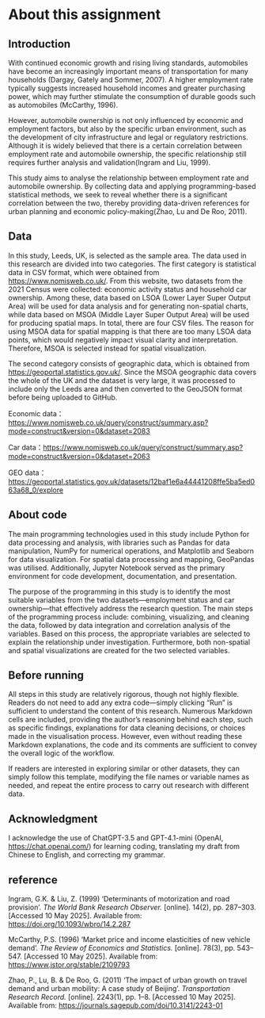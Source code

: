 # About this assignment
## Introduction

With continued economic growth and rising living standards, automobiles have become an increasingly important means of transportation for many households (Dargay, Gately and Sommer, 2007). A higher employment rate typically suggests increased household incomes and greater purchasing power, which may further stimulate the consumption of durable goods such as automobiles (McCarthy, 1996).

However, automobile ownership is not only influenced by economic and employment factors, but also by the specific urban environment, such as the development of city infrastructure and legal or regulatory restrictions. Although it is widely believed that there is a certain correlation between employment rate and automobile ownership, the specific relationship still requires further analysis and validation(Ingram and Liu, 1999).

This study aims to analyse the relationship between employment rate and automobile ownership. By collecting data and applying programming-based statistical methods, we seek to reveal whether there is a significant correlation between the two, thereby providing data-driven references for urban planning and economic policy-making(Zhao, Lu and De Roo, 2011).

## Data

In this study, Leeds, UK, is selected as the sample area. The data used in this research are divided into two categories. The first category is statistical data in CSV format, which were obtained from https://www.nomisweb.co.uk/. From this website, two datasets from the 2021 Census were collected: economic activity status and household car ownership. Among these, data based on LSOA (Lower Layer Super Output Area) will be used for data analysis and for generating non-spatial charts, while data based on MSOA (Middle Layer Super Output Area) will be used for producing spatial maps. In total, there are four CSV files. The reason for using MSOA data for spatial mapping is that there are too many LSOA data points, which would negatively impact visual clarity and interpretation. Therefore, MSOA is selected instead for spatial visualization.

The second category consists of geographic data, which is obtained from https://geoportal.statistics.gov.uk/. Since the MSOA geographic data covers the whole of the UK and the dataset is very large, it was processed to include only the Leeds area and then converted to the GeoJSON format before being uploaded to GitHub.

Economic data：https://www.nomisweb.co.uk/query/construct/summary.asp?mode=construct&version=0&dataset=2083

Car data：https://www.nomisweb.co.uk/query/construct/summary.asp?mode=construct&version=0&dataset=2063

GEO data：https://geoportal.statistics.gov.uk/datasets/12baf1e6a44441208ffe5ba5ed063a68_0/explore

## About code

The main programming technologies used in this study include Python for data processing and analysis, with libraries such as Pandas for data manipulation, NumPy for numerical operations, and Matplotlib and Seaborn for data visualization. For spatial data processing and mapping, GeoPandas was utilised. Additionally, Jupyter Notebook served as the primary environment for code development, documentation, and presentation.

The purpose of the programming in this study is to identify the most suitable variables from the two datasets—employment status and car ownership—that effectively address the research question. The main steps of the programming process include: combining, visualizing, and cleaning the data, followed by data integration and correlation analysis of the variables. Based on this process, the appropriate variables are selected to explain the relationship under investigation. Furthermore, both non-spatial and spatial visualizations are created for the two selected variables.

## Before running

All steps in this study are relatively rigorous, though not highly flexible. Readers do not need to add any extra code—simply clicking “Run” is sufficient to understand the content of this research. Numerous Markdown cells are included, providing the author’s reasoning behind each step, such as specific findings, explanations for data cleaning decisions, or choices made in the visualisation process. However, even without reading these Markdown explanations, the code and its comments are sufficient to convey the overall logic of the workflow.

If readers are interested in exploring similar or other datasets, they can simply follow this template, modifying the file names or variable names as needed, and repeat the entire process to carry out research with different data.

## Acknowledgment
I acknowledge the use of ChatGPT-3.5 and GPT-4.1-mini (OpenAI, https://chat.openai.com/) for learning coding, translating my draft from Chinese to English, and correcting my grammar.

## reference


Ingram, G.K. & Liu, Z. (1999) ‘Determinants of motorization and road provision’. *The World Bank Research Observer.* [online]. 14(2), pp. 287–303. [Accessed 10 May 2025]. Available from:
https://doi.org/10.1093/wbro/14.2.287


McCarthy, P.S. (1996) ‘Market price and income elasticities of new vehicle demand’. *The Review of Economics and Statistics.* [online]. 78(3), pp. 543–547. [Accessed 10 May 2025]. Available from:
https://www.jstor.org/stable/2109793


Zhao, P., Lu, B. & De Roo, G. (2011) ‘The impact of urban growth on travel demand and urban mobility: A case study of Beijing’. *Transportation Research Record.* [online]. 2243(1), pp. 1–8. [Accessed 10 May 2025]. Available from: https://journals.sagepub.com/doi/10.3141/2243-01
